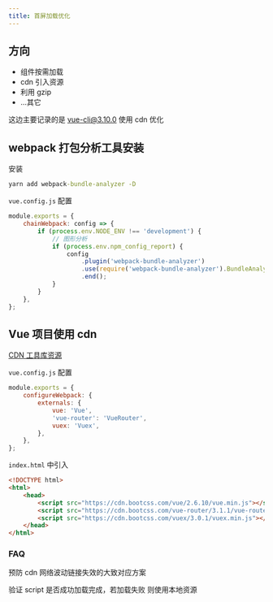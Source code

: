 ```yaml
---
title: 首屏加载优化
---
```


## 方向

-   组件按需加载
-   cdn 引入资源
-   利用 gzip
-   ...其它

这边主要记录的是 vue-cli@3.10.0 使用 cdn 优化

## webpack 打包分析工具安装

安装

```cmd
yarn add webpack-bundle-analyzer -D
```

`vue.config.js` 配置

```js
module.exports = {
    chainWebpack: config => {
        if (process.env.NODE_ENV !== 'development') {
            // 图形分析
            if (process.env.npm_config_report) {
                config
                    .plugin('webpack-bundle-analyzer')
                    .use(require('webpack-bundle-analyzer').BundleAnalyzerPlugin)
                    .end();
            }
        }
    },
};
```

## Vue 项目使用 cdn

[CDN 工具库资源](http://www.daicuo.cc/cdn.html)

`vue.config.js` 配置

```js
module.exports = {
    configureWebpack: {
        externals: {
            vue: 'Vue',
            'vue-router': 'VueRouter',
            vuex: 'Vuex',
        },
    },
};
```

`index.html` 中引入

```html
<!DOCTYPE html>
<html>
    <head>
        <script src="https://cdn.bootcss.com/vue/2.6.10/vue.min.js"></script>
        <script src="https://cdn.bootcss.com/vue-router/3.1.1/vue-router.min.js"></script>
        <script src="https://cdn.bootcss.com/vuex/3.0.1/vuex.min.js"></script>
    </head>
</html>
```

### FAQ

预防 cdn 网络波动链接失效的大致对应方案

验证 script 是否成功加载完成，若加载失败 则使用本地资源
